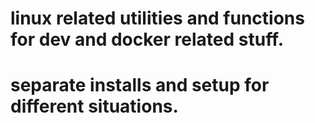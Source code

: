 # linux related utilities and functions for dev and docker related stuff.
# separate installs and setup for different situations.
